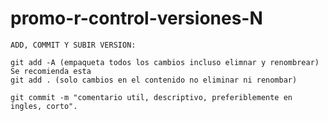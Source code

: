 # promo-r-control-versiones-N



    ADD, COMMIT Y SUBIR VERSION:

    git add -A (empaqueta todos los cambios incluso elimnar y renombrear)   Se recomienda esta
    git add . (solo cambios en el contenido no eliminar ni renombar)

    git commit -m "comentario util, descriptivo, preferiblemente en ingles, corto".